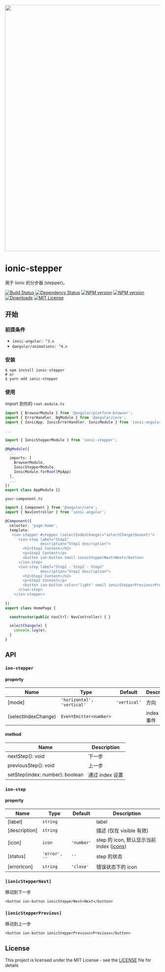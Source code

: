 <p align="center">
   <img width="800" src="https://raw.githubusercontent.com/HsuanXyz/ionic-stepper/master/screenshot.png">
</p>

# ionic-stepper

用于 Ionic 的分步器 (stepper)。

[![Build Status][build-image]][build-image]
[![Dependency Status][dependency-image]][dependency-url]
[![NPM version][npm-image]][npm-url]
[![NPM version][npm-image]][npm-url]
[![Downloads][downloads-image]][downloads-url]
[![MIT License][license-image]][license-url]

## 开始

### 前提条件

- `ionic-angular: ^3.x`
- `@angular/animations: ^4.x`

### 安装

```base
$ npm install ionic-stepper
# or
$ yarn add ionic-stepper
```

### 使用

import 到你的 `root.module.ts`

```ts
import { BrowserModule } from '@angular/platform-browser';
import { ErrorHandler, NgModule } from '@angular/core';
import { IonicApp, IonicErrorHandler, IonicModule } from 'ionic-angular';

...

import { IonicStepperModule } from 'ionic-stepper';

@NgModule({
  ...
  imports: [
    BrowserModule,
    IonicStepperModule,
    IonicModule.forRoot(MyApp)
  ],
  ...
})
export class AppModule {}
```

`your-component.ts`

```ts
import { Component } from '@angular/core';
import { NavController } from 'ionic-angular';

@Component({
  selector: 'page-home',
  template: `
   <ion-stepper #stepper (selectIndexChange)="selectChange($event)">
      <ion-step label="Step1"
                description="Step1 description">
        <h2>Step1 Content</h2>
        <p>Step1 Content</p>
        <button ion-button small ionicStepperNext>Next</button>
      </ion-step>
      <ion-step label="Step2 - Step2 - Step2"
                description="Step1 description">
        <h2>Step2 Content</h2>
        <p>Step2 Content</p>
        <button ion-button color="light" small ionicStepperPrevious>Previous</button>
      </ion-step>
    </ion-stepper>
  `
})
export class HomePage {

  constructor(public navCtrl: NavController) { }

  selectChange(e) {
    console.log(e);
  }
}

```

## API

### `ion-stepper`

#### property

| Name            | Type          | Default       | Description |
| --------------- | ------------- | ------------- | ----------- |
| [mode]          | `'horizontal', 'vertical'`    | `'vertical'`| 方向 |
| (selectIndexChange) | `EventEmitter<number>`    |             | index 改变事件 |

#### method

| Name            |  Description |
| --------------- |   ----------- |
| nextStep(): void        |  下一步   |
| previousStep(): void    |  上一步  |
| setStep(index: number): boolean | 通过 index 设置 |


### `ion-step`

#### property

| Name            | Type          | Default       | Description |
| --------------- | ------------- | ------------- | ----------- |
| [label]         | `string`      |               |  label  |
| [description]   | `string`      |               | 描述 (仅在 visible 有效) |
| [icon]          | `icon`        | `'number'`    | step 的 icon, 默认显示当前 index ([icons](https://ionicframework.com/docs/ionicons/)) |
| [status]        | `'error', ''` | `''`          | step 的状态 |
| [errorIcon]     | `string`      | `'close'`     | 错误状态下的 icon |

### `[ionicStepperNext]`

移动到下一步

`<button ion-button ionicStepperNext>Next</button>`

### `[ionicStepperPrevious]`

移动到上一步

`<button ion-button ionicStepperPrevious>Previous</button>`

## License

This project is licensed under the MIT License - see the [LICENSE](LICENSE) file for details

[build-image]: https://travis-ci.org/HsuanXyz/ionic-stepper.svg?branch=master
[build-image]: https://travis-ci.org/HsuanXyz/ionic-stepper

[dependency-image]: https://david-dm.org/HsuanXyz/ionic-stepper.svg
[dependency-url]:https://david-dm.org/HsuanXyz/ionic-stepper

[npm-image]: https://img.shields.io/npm/v/ionic-stepper.svg
[npm-url]: https://www.npmjs.com/package/ionic-stepper

[downloads-image]: https://img.shields.io/npm/dm/ionic-stepper.svg
[downloads-url]: http://badge.fury.io/js/ionic-stepper

[license-image]: http://img.shields.io/badge/license-MIT-blue.svg?style=flat
[license-url]: LICENSE
